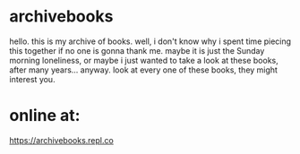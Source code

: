 # archivebooks
hello. this is my archive of books.  well, i don't know why i spent time piecing this together if no one is gonna thank me. maybe it is just the Sunday morning loneliness, or maybe i just wanted to take a look at these books, after many years...  anyway. look at every one of these books, they might interest you.

# online at:
https://archivebooks.repl.co
